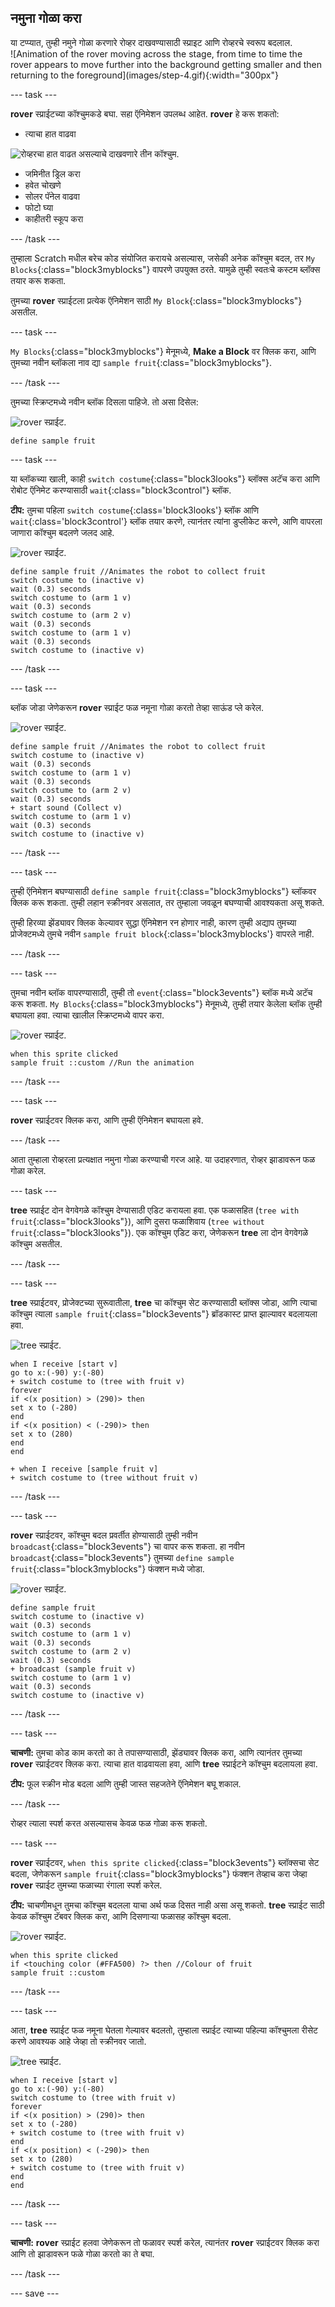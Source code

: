 ## नमुना गोळा करा

<div style="display: flex; flex-wrap: wrap">
<div style="flex-basis: 200px; flex-grow: 1; margin-right: 15px;">
या टप्प्यात, तुम्ही नमुने गोळा करणारे रोव्हर दाखवण्यासाठी स्प्राइट आणि रोव्हरचे स्वरूप बदलाल.
</div>
<div>
![Animation of the rover moving across the stage, from time to time the rover appears to move further into the background getting smaller and then returning to the foreground](images/step-4.gif){:width="300px"}
</div>
</div>

--- task ---

**rover** स्प्राईटच्या कॉश्चुमकडे बघा. सहा ऍनिमेशन उपलब्ध आहेत. **rover** हे करू शकतो:
- त्याचा हात वाढवा

![रोव्हरचा हात वाढत असल्याचे दाखवणारे तीन कॉश्चुम.](images/arm-animation.png)

- जमिनीत ड्रिल करा
- हवेत चोखणे
- सोलर पॅनेल वाढवा
- फोटो घ्या
- काहीतरी स्कूप करा

--- /task ---

तुम्हाला Scratch मधील बरेच कोड संयोजित करायचे असल्यास, जसेकी अनेक कॉश्चुम बदल, तर `My Blocks`{:class="block3myblocks"} वापरणे उपयुक्त ठरते. यामुळे तुम्ही स्वतःचे कस्टम ब्लॉक्स तयार करू शकता.

तुमच्या **rover** स्प्राईटला प्रत्येक ऍनिमेशन साठी `My Block`{:class="block3myblocks"} असतील.

--- task ---

`My Blocks`{:class="block3myblocks"} मेनूमध्ये, **Make a Block** वर क्लिक करा, आणि तुमच्या नवीन ब्लॉकला नाव द्या `sample fruit`{:class="block3myblocks"}.

--- /task ---

तुमच्या स्क्रिप्टमध्ये नवीन ब्लॉक दिसला पाहिजे. तो असा दिसेल:

![rover स्प्राईट.](images/rover-sprite.png)

```blocks3
define sample fruit
```

--- task ---

या ब्लॉकच्या खाली, काही `switch costume`{:class="block3looks"} ब्लॉक्स अटॅच करा आणि रोबोट ऍनिमेट करण्यासाठी `wait`{:class="block3control"} ब्लॉक.

**टीप:** तुमचा पहिला `switch costume`{:class='block3looks'} ब्लॉक आणि `wait`{:class='block3control'} ब्लॉक तयार करणे, त्यानंतर त्यांना डुप्लीकेट करणे, आणि वापरला जाणारा कॉश्चुम बदलणे जलद आहे.

![rover स्प्राईट.](images/rover-sprite.png)

```blocks3
define sample fruit //Animates the robot to collect fruit
switch costume to (inactive v)
wait (0.3) seconds
switch costume to (arm 1 v)
wait (0.3) seconds
switch costume to (arm 2 v)
wait (0.3) seconds
switch costume to (arm 1 v)
wait (0.3) seconds
switch costume to (inactive v)
```

--- /task ---

--- task ---

ब्लॉक जोडा जेणेकरून **rover** स्प्राईट फळ नमूना गोळा करतो तेव्हा साऊंड प्ले करेल.

![rover स्प्राईट.](images/rover-sprite.png)

```blocks3
define sample fruit //Animates the robot to collect fruit
switch costume to (inactive v)
wait (0.3) seconds
switch costume to (arm 1 v)
wait (0.3) seconds
switch costume to (arm 2 v)
wait (0.3) seconds
+ start sound (Collect v)
switch costume to (arm 1 v)
wait (0.3) seconds
switch costume to (inactive v)
```

--- /task ---


--- task ---

तुम्ही ऍनिमेशन बघण्यासाठी `define sample fruit`{:class="block3myblocks"} ब्लॉकवर क्लिक करू शकता. तुम्ही लहान स्क्रीनवर असलात, तर तुम्हाला जवळून बघण्याची आवश्यकता असू शकते.

तुम्ही हिरव्या झेंड्यावर क्लिक केल्यावर सुद्धा ऍनिमेशन रन होणार नाही, कारण तुम्ही अद्याप तुमच्या प्रोजेक्टमध्ये तुमचे नवीन `sample fruit block`{:class='block3myblocks'} वापरले नाही.

--- /task ---

--- task ---

तुमचा नवीन ब्लॉक वापरण्यासाठी, तुम्ही तो `event`{:class="block3events"} ब्लॉक मध्ये अटॅच करू शकता. `My Blocks`{:class="block3myblocks"} मेनूमध्ये, तुम्ही तयार केलेला ब्लॉक तुम्ही बघायला हवा. त्याचा खालील स्क्रिप्टमध्ये वापर करा.

![rover स्प्राईट.](images/rover-sprite.png)

```blocks3
when this sprite clicked
sample fruit ::custom //Run the animation
```

--- /task ---

--- task ---

**rover** स्प्राईटवर क्लिक करा, आणि तुम्ही ऍनिमेशन बघायला हवे.

--- /task ---

आता तुम्हाला रोव्हरला प्रत्यक्षात नमुना गोळा करण्याची गरज आहे. या उदाहरणात, रोव्हर झाडावरून फळ गोळा करेल.

--- task ---

**tree** स्प्राईट दोन वेगवेगळे कॉश्चुम देण्यासाठी एडिट करायला हवा. एक फळासहित (`tree with fruit`{:class="block3looks"}), आणि दुसरा फळाशिवाय (`tree without fruit`{:class="block3looks"}). एक कॉश्चुम एडिट करा, जेणेकरून **tree** ला दोन वेगवेगळे कॉश्चुम असतील.

--- /task ---

--- task ---

**tree** स्प्राईटवर, प्रोजेक्टच्या सुरूवातीला, **tree** चा कॉश्चुम सेट करण्यासाठी ब्लॉक्स जोडा, आणि त्याचा कॉश्चुम त्याला `sample fruit`{:class="block3events"} ब्रॉडकास्ट प्राप्त झाल्यावर बदलायला हवा.

![tree स्प्राईट.](images/tree-sprite.png)

```blocks3
when I receive [start v]
go to x:(-90) y:(-80)
+ switch costume to (tree with fruit v)
forever
if <(x position) > (290)> then
set x to (-280)
end
if <(x position) < (-290)> then
set x to (280)
end
end

+ when I receive [sample fruit v]
+ switch costume to (tree without fruit v)
```

--- /task ---

--- task ---

**rover** स्प्राईटवर, कॉश्चुम बदल प्रवर्तीत होण्यासाठी तुम्ही नवीन `broadcast`{:class="block3events"} चा वापर करू शकता. हा नवीन `broadcast`{:class="block3events"} तुमच्या `define sample fruit`{:class="block3myblocks"} फंक्शन मध्ये जोडा.

![rover स्प्राईट.](images/rover-sprite.png)

```blocks3
define sample fruit
switch costume to (inactive v)
wait (0.3) seconds
switch costume to (arm 1 v)
wait (0.3) seconds
switch costume to (arm 2 v)
wait (0.3) seconds
+ broadcast (sample fruit v)
switch costume to (arm 1 v)
wait (0.3) seconds
switch costume to (inactive v)
```

--- /task ---

--- task ---

**चाचणी:** तुमचा कोड काम करतो का ते तपासण्यासाठी, झेंड्यावर क्लिक करा, आणि त्यानंतर तुमच्या **rover** स्प्राईटवर क्लिक करा. त्याचा हात वाढवायला हवा, आणि **tree** स्प्राईटने कॉश्चुम बदलायला हवा.

**टीप:** फूल स्क्रीन मोड बदला आणि तुम्ही जास्त सहजतेने ऍनिमेशन बघू शकाल.

--- /task ---

रोव्हर त्याला स्पर्श करत असल्यासच केवळ फळ गोळा करू शकतो.

--- task ---

**rover** स्प्राईटवर, `when this sprite clicked`{:class="block3events"} ब्लॉक्सचा सेट बदला, जेणेकरून `sample fruit`{:class="block3myblocks"} फंक्शन तेव्हाच करा जेव्हा **rover** स्प्राईट तुमच्या फळाच्या रंगाला स्पर्श करेल.

**टीप:** चाचणीमधून तुमचा कॉश्चुम बदलला याचा अर्थ फळ दिसत नाही असा असू शकतो. **tree** स्प्राईट साठी केवळ कॉश्चुम टॅबवर क्लिक करा, आणि दिसणाऱ्या फळासह कॉश्चुम बदला.

![rover स्प्राईट.](images/rover-sprite.png)

```blocks3
when this sprite clicked
if <touching color (#FFA500) ?> then //Colour of fruit
sample fruit ::custom
```

--- /task ---

--- task ---

आता, **tree** स्प्राईट फळ नमूना घेतला गेल्यावर बदलतो, तुम्हाला स्प्राईट त्याच्या पहिल्या कॉश्चुमला रीसेट करणे आवश्यक आहे जेव्हा तो स्क्रीनवर जातो.

![tree स्प्राईट.](images/tree-sprite.png)

```blocks3
when I receive [start v]
go to x:(-90) y:(-80)
switch costume to (tree with fruit v)
forever
if <(x position) > (290)> then
set x to (-280)
+ switch costume to (tree with fruit v)
end
if <(x position) < (-290)> then
set x to (280)
+ switch costume to (tree with fruit v)
end
end
```

--- /task ---

--- task ---

**चाचणी:** **rover** स्प्राईट हलवा जेणेकरून तो फळावर स्पर्श करेल, त्यानंतर **rover** स्प्राईटवर क्लिक करा आणि तो झाडावरून फळे गोळा करतो का ते बघा.

--- /task ---


--- save ---
